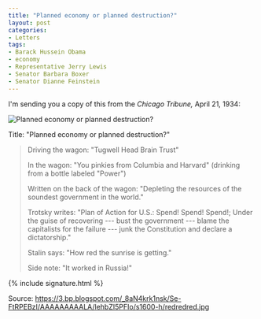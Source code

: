 ```yaml
---
title: "Planned economy or planned destruction?"
layout: post
categories:
- Letters
tags:
- Barack Hussein Obama
- economy
- Representative Jerry Lewis
- Senator Barbara Boxer
- Senator Dianne Feinstein
---
```


I'm sending you a copy of this from the *Chicago Tribune,* April 21, 1934:

![Planned economy or planned destruction?](https://3.bp.blogspot.com/_8aN4krk1nsk/Se-FtRPEBzI/AAAAAAAAALA/lehbZI5PFIo/s400/redredred.jpg)

Title: "Planned economy or planned destruction?"
>
> Driving the wagon: "Tugwell Head Brain Trust"
>
> In the wagon: "You pinkies from Columbia and Harvard" (drinking from a bottle labeled "Power")
>
> Written on the back of the wagon: "Depleting the resources of the soundest government in the world."
>
> Trotsky writes: "Plan of Action for U.S.: Spend! Spend! Spend!; Under the guise of recovering --- bust the government --- blame the capitalists for the failure --- junk the Constitution and declare a dictatorship."
>
> Stalin says: "How red the sunrise is getting."
>
> Side note: "It worked in Russia!"

{% include signature.html %}

Source: https://3.bp.blogspot.com/_8aN4krk1nsk/Se-FtRPEBzI/AAAAAAAAALA/lehbZI5PFIo/s1600-h/redredred.jpg

